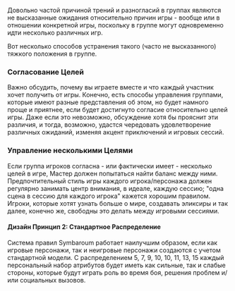 Довольно частой причиной трений и разногласий в группах являются не высказанные ожидания относительно причин игры - вообще или в отношении конкретной игры, поскольку в группе могут одновременно идти несколько различных игр.

Вот несколько способов устранения такого (часто не высказанного) тяжкого положения в группе.

### Согласование Целей

Важно обсудить, почему вы играете вместе и что каждый участник хочет получить от игры. Конечно, есть способы управления группами, которые имеют разные представления об этом, но будет намного проще и приятнее, если будет достигнуто согласие относительно целей игры. Даже если это невозможно, обсуждение хотя бы прояснит эти различия, и тогда, возможно, удастся чередовать удовлетворение различных ожиданий, изменяя акцент приключений и игровых сессий.

### Управление несколькими Целями

Если группа игроков согласна - или фактически имеет - несколько целей в игре, Мастер должен попытаться найти баланс между ними. Предпочтительный стиль игры каждого игрока/персонажа должен регулярно занимать центр внимания, в идеале, каждую сессию; "одна сцена в сессию для каждого игрока" кажется хорошим правилом. Игроки, которые хотят узнать больше о мире, создавать эликсиры и так далее, конечно же, свободны это делать между игровыми сессиями.

#### Дизайн Принцип 2: Стандартное Распределение

Система правил Symbaroum работает наилучшим образом, если как игровые персонажи, так и неигровые персонажи создаются с учетом стандартной модели. С распределением 5, 7, 9, 10, 10, 11, 13, 15 каждый персональный набор атрибутов будет иметь как сильные, так и слабые стороны, которые будут играть роль во время боя, решения проблем и/или социальных вызовов.

